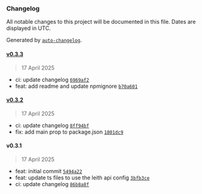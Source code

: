 ### Changelog

All notable changes to this project will be documented in this file. Dates are displayed in UTC.

Generated by [`auto-changelog`](https://github.com/CookPete/auto-changelog).

#### [v0.3.3](https://github.com/datr-tech/leith-api-services/compare/v0.3.2...v0.3.3)

> 17 April 2025

- ci: update changelog [`6969af2`](https://github.com/datr-tech/leith-api-services/commit/6969af2ea7a7bbf9e6e5d7be5eb36ccae5f77a2d)
- feat: add readme and update npmignore [`b70a601`](https://github.com/datr-tech/leith-api-services/commit/b70a601e4d648d5c0cb092af7082ca7c009fd4eb)

#### [v0.3.2](https://github.com/datr-tech/leith-api-services/compare/v0.3.1...v0.3.2)

> 17 April 2025

- ci: update changelog [`8ff94bf`](https://github.com/datr-tech/leith-api-services/commit/8ff94bff0236f913fd2a2bf1bbfd5d30a06eb2b1)
- fix: add main prop to package.json [`1801dc9`](https://github.com/datr-tech/leith-api-services/commit/1801dc95cad41fc1c724cf2724e19ac893742624)

#### v0.3.1

> 17 April 2025

- feat: initial commit [`5494a22`](https://github.com/datr-tech/leith-api-services/commit/5494a22b30990c1b530426c837ea86799d303d58)
- feat: update ts files to use the leith api config [`3bfb3ce`](https://github.com/datr-tech/leith-api-services/commit/3bfb3ce7b880bdd2be32d5bc43a64b631f4e8a80)
- ci: update changelog [`86b8a8f`](https://github.com/datr-tech/leith-api-services/commit/86b8a8f77894ebe363f422c2416eeba3caa0fb2f)

